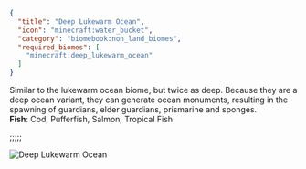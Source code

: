 ```json
{
  "title": "Deep Lukewarm Ocean",
  "icon": "minecraft:water_bucket",
  "category": "biomebook:non_land_biomes",
  "required_biomes": [
    "minecraft:deep_lukewarm_ocean"
  ]
}
```

Similar to the lukewarm ocean biome, but twice as deep. Because they are a deep ocean variant, they can generate ocean monuments, resulting in the spawning of guardians, elder guardians, prismarine and sponges.\
**Fish**: Cod, Pufferfish, Salmon, Tropical Fish

;;;;;

![Deep Lukewarm Ocean](biomebook:textures/gui/biomes/deep_lukewarm_ocean.png,fit)